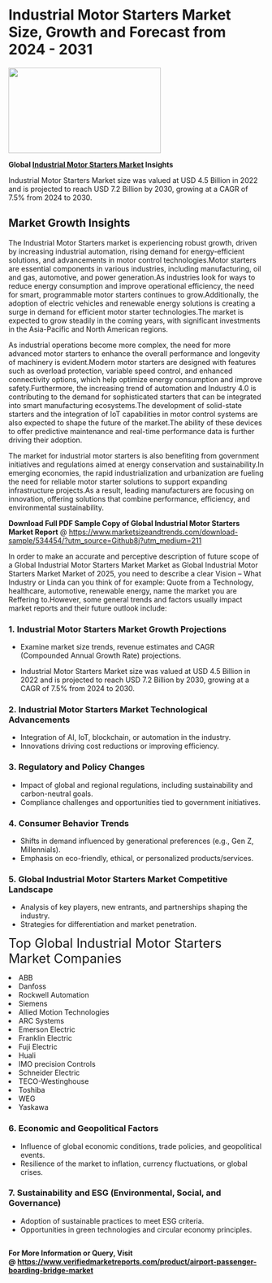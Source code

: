 <H1>Industrial Motor Starters Market Size, Growth and Forecast from 2024 - 2031</H1><img class="aligncenter size-medium wp-image-584254" src="https://thirdeyenews.in/wp-content/uploads/2024/09/Global-Market-Research-300x168.jpeg" alt="" width="300" height="168" /><p><strong>Global&nbsp;<a href="https://www.marketsizeandtrends.com/download-sample/534454/?utm_source=Github8j?utm_medium=211">Industrial Motor Starters Market</a> Insights</strong></p><p>Industrial Motor Starters Market size was valued at USD 4.5 Billion in 2022 and is projected to reach USD 7.2 Billion by 2030, growing at a CAGR of 7.5% from 2024 to 2030.</p><p><h2>Market Growth Insights</h2> <p>The Industrial Motor Starters market is experiencing robust growth, driven by increasing industrial automation, rising demand for energy-efficient solutions, and advancements in motor control technologies.Motor starters are essential components in various industries, including manufacturing, oil and gas, automotive, and power generation.As industries look for ways to reduce energy consumption and improve operational efficiency, the need for smart, programmable motor starters continues to grow.Additionally, the adoption of electric vehicles and renewable energy solutions is creating a surge in demand for efficient motor starter technologies.The market is expected to grow steadily in the coming years, with significant investments in the Asia-Pacific and North American regions.</p> <p>As industrial operations become more complex, the need for more advanced motor starters to enhance the overall performance and longevity of machinery is evident.Modern motor starters are designed with features such as overload protection, variable speed control, and enhanced connectivity options, which help optimize energy consumption and improve safety.Furthermore, the increasing trend of automation and Industry 4.0 is contributing to the demand for sophisticated starters that can be integrated into smart manufacturing ecosystems.The development of solid-state starters and the integration of IoT capabilities in motor control systems are also expected to shape the future of the market.The ability of these devices to offer predictive maintenance and real-time performance data is further driving their adoption.<p>The market for industrial motor starters is also benefiting from government initiatives and regulations aimed at energy conservation and sustainability.In emerging economies, the rapid industrialization and urbanization are fueling the need for reliable motor starter solutions to support expanding infrastructure projects.As a result, leading manufacturers are focusing on innovation, offering solutions that combine performance, efficiency, and environmental sustainability.</p> <p><span class=""><strong>Download Full PDF Sample Copy of Global Industrial Motor Starters Market Report</strong> @ <a href="https://www.marketsizeandtrends.com/download-sample/534454/?utm_source=Github8j?utm_medium=211" target="_blank">https://www.marketsizeandtrends.com/download-sample/534454/?utm_source=Github8j?utm_medium=211</a></span></p><p>In order to make an accurate and perceptive description of future scope of a Global&nbsp;Industrial Motor Starters Market Market as Global&nbsp;Industrial Motor Starters Market Market of 2025, you need to describe a clear Vision &ndash; What Industry or Linda can you think of for example: Quote from a Technology, healthcare, automotive, renewable energy, name the market you are Reffering to.However, some general trends and factors usually impact market reports and their future outlook include:</p><h3>1.&nbsp;<strong>Industrial Motor Starters Market Growth Projections</strong></h3><ul><li>Examine market size trends, revenue estimates and CAGR (Compounded Annual Growth Rate) projections.</li><li><p>Industrial Motor Starters Market size was valued at USD 4.5 Billion in 2022 and is projected to reach USD 7.2 Billion by 2030, growing at a CAGR of 7.5% from 2024 to 2030.</p></li></ul><h3>2.&nbsp;<strong>Industrial Motor Starters Market Technological Advancements</strong></h3><ul><li>Integration of AI, IoT, blockchain, or automation in the industry.</li><li>Innovations driving cost reductions or improving efficiency.</li></ul><h3>3.&nbsp;<strong>Regulatory and Policy Changes</strong></h3><ul><li>Impact of global and regional regulations, including sustainability and carbon-neutral goals.</li><li>Compliance challenges and opportunities tied to government initiatives.</li></ul><h3>4.&nbsp;<strong>Consumer Behavior Trends</strong></h3><ul><li>Shifts in demand influenced by generational preferences (e.g., Gen Z, Millennials).</li><li>Emphasis on eco-friendly, ethical, or personalized products/services.</li></ul><h3>5.&nbsp;<strong>Global Industrial Motor Starters Market Competitive Landscape</strong></h3><ul><li>Analysis of key players, new entrants, and partnerships shaping the industry.</li><li>Strategies for differentiation and market penetration.</li></ul><p data-pm-slice="1 1 []"><span style="color: inherit; font-family: inherit; font-size: 25px;">Top Global Industrial Motor Starters Market Companies</span></p><div class="" data-test-id=""><p><li>ABB</li><li> Danfoss</li><li> Rockwell Automation</li><li> Siemens</li><li> Allied Motion Technologies</li><li> ARC Systems</li><li> Emerson Electric</li><li> Franklin Electric</li><li> Fuji Electric</li><li> Huali</li><li> IMO precision Controls</li><li> Schneider Electric</li><li> TECO-Westinghouse</li><li> Toshiba</li><li> WEG</li><li> Yaskawa</li></p></div><h3>6.&nbsp;<strong>Economic and Geopolitical Factors</strong></h3><ul><li>Influence of global economic conditions, trade policies, and geopolitical events.</li><li>Resilience of the market to inflation, currency fluctuations, or global crises.</li></ul><h3>7.&nbsp;<strong>Sustainability and ESG (Environmental, Social, and Governance)</strong></h3><ul><li>Adoption of sustainable practices to meet ESG criteria.</li><li>Opportunities in green technologies and circular economy principles.</li></ul><h2><strong style="font-size: 14px;">For More Information or Query, Visit @&nbsp;</strong><a style="background-color: #ffffff; font-size: 14px;" href="https://www.marketsizeandtrends.com/report/industrial-motor-starters-market/" target="_blank">https://www.verifiedmarketreports.com/product/airport-passenger-boarding-bridge-market</a></h2>